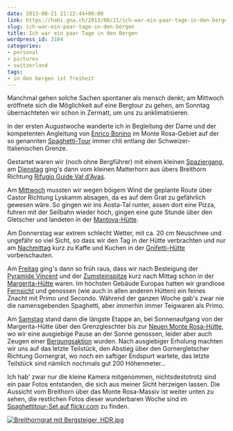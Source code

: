 ```yaml
---
date: 2013-08-21 21:22:44+00:00
link: https://habi.gna.ch/2013/08/21/ich-war-ein-paar-tage-in-den-bergen/
slug: ich-war-ein-paar-tage-in-den-bergen
title: Ich war ein paar Tage in den Bergen
wordpress_id: 3184
categories:
- personal
- pictures
- switzerland
tags:
- in den bergen ist freiheit
---
```


Manchmal gehen solche Sachen spontaner als mensch denkt; am Mittwoch eröffnete sich die Möglichkeit auf eine Bergtour zu gehen, am Sonntag übernachteten wir schon in Zermatt, um uns zu anklimatisieren.

In der ersten Augustwoche wanderte ich in Begleitung der Dame und der kompetenten Angleitung von [Enrico Bonino](http://www.odyssee-montagne.it/modules/smartsection/item.php?itemid=2) im Monte Rosa-Gebiet auf der so genannten [Spaghetti-Tour](https://www.google.ch/search?client=safari&rls=en&q=spaghetti+tour&ie=UTF-8&oe=UTF-8&gws_rd=cr&ei=SSkVUpayAYXFtAbT1ICgCw) immer chli entlang der Schweizer-Italienischen Grenze.

Gestartet waren wir (noch ohne Bergführer) mit einem kleinen [Spaziergang](http://runkeeper.com/user/davidhaberthuer/activity/220181235), am [Dienstag](http://runkeeper.com/user/davidhaberthuer/activity/223068574) ging's dann vom kleinen Matterhorn aus übers Breithorn Richtung [Rifugio Guide Val d'Ayas](http://).

Am [Mittwoch](http://runkeeper.com/user/davidhaberthuer/activity/223069691) mussten wir wegen böigem Wind die geplante Route über Castor Richtung Lyskamm absagen, da es auf dem Grat zu gefährlich gewesen wäre.
So gingen wir ins Aosta-Tal runter, assen dort eine Pizza, fuhren mit der Seilbahn wieder hoch, gingen eine gute Stunde über den Gletscher und landeten in der [Mantova-Hütte](http://www.rifugiomantova.it/index_e.asp).

Am Donnerstag war extrem schlecht Wetter, mit ca. 20 cm Neuschnee und ungefähr so viel Sicht, so dass wir den Tag in der Hütte verbrachten und nur am [Nachmittag](http://runkeeper.com/user/davidhaberthuer/activity/223071454) kurz zu Kaffe und Kuchen in der [Gnifetti-Hütte](https://de.wikipedia.org/wiki/Capanna_Gnifetti) vorbeischauten.

Am [Freitag](http://runkeeper.com/user/davidhaberthuer/activity/223072355) ging's dann so früh raus, dass wir nach Besteigung der [Pyramide Vincent](https://de.wikipedia.org/wiki/Vincent-Pyramide) und der [Zumsteinspitze](https://de.wikipedia.org/wiki/Zumsteinspitze) kurz nach Mittag schon in der [Margerita-Hütte](http://de.wikipedia.org/wiki/Capanna_Regina_Margherita) waren.
Im höchsten Gebäude Europas hatten wir grandiose [Fernsicht](https://www.flickr.com/photos/habi/9506013500/in/set-72157635023250205) und genossen (wie auch in allen anderen Hütten) ein feines Znacht mit Primo und Secondo.
Während der ganzen Woche gab's zwar nie die namensgebenden Spaghetti, aber immerhin immer Teigwaren als Primo.

Am [Samstag](http://runkeeper.com/user/davidhaberthuer/activity/223072910) stand dann die längste Etappe an, bei Sonnenaufgang von der Margerita-Hütte über den Grenzgleschter bis zur [Neuen Monte Rosa-Hütte](http://www.neuemonterosahuette.ch), wo wir eine ausgiebige Pause an der Sonne genossen, leider aber auch Zeugen einer [Bergungsaktion](http://www.derbund.ch/15585499) wurden.
Nach ausgiebiger Erholung machten wir uns auf das letzte Teilstück, den Abstieg über den Gornergletscher Richtung Gornergrat, wo noch ein saftiger Endspurt wartete, das letzte Teilstück sind nämlich nochmals gut 200 Höhenmeter...

Ich hab' zwar nur die kleine Kamera mitgenommen, nichtsdestotrotz sind ein paar Fotos entstanden, die sich aus meiner Sicht herzeigen lassen.
Die Aussicht vom Breithorn über das Monte Rosa-Massiv ist weiter unten zu sehen, die restlichen Fotos dieser wunderbaren Woche sind im [Spaghettitour-Set auf flickr.com](https://www.flickr.com/photos/habi/sets/72157635023250205/) zu finden.

[![Breithorngrat mit Bergsteiger, HDR.jpg](https://habi.gna.ch/wp-content/uploads/2013/08/Breithorngrat-mit-Bergsteiger-HDR-tm.jpg)](https://habi.gna.ch/wp-content/uploads/2013/08/Breithorngrat-mit-Bergsteiger-HDR.jpg)
